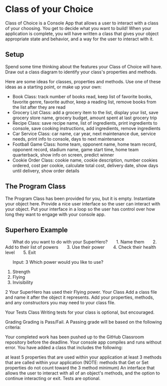 # Class of your Choice
Class of Choice is a Console App that allows a user to interact with a class of your choosing. You get to decide what you want to build! When your application is complete, you will have written a class that gives your object appropriate state and behavior, and a way for the user to interact with it.

## Setup
Spend some time thinking about the features your Class of Choice will have. Draw out a class diagram to identify your class's properties and methods.

Here are some ideas for classes, properties and methods. Use one of these ideas as a starting point, or make up your own:

- Book Class: track number of books read, keep list of favorite books, favorite genre, favorite author, keep a reading list, remove books from the list after they are read
- Grocery List Class: add a grocery item to the list, display your list, save grocery store name, grocery budget, amount spent at last grocery trip
- Recipe Class: save recipe name, list of ingredients, print ingredients to console, save cooking instructions, add ingredients, remove ingredients
- Car Service Class: car name, car year, next maintenance due, service needs, print info to console, days to next maintenance
- Football Game Class: home team, opponent name, home team record, opponent record, stadium name, game start time, home team quarterback, show info on screen, predict winner
- Cookie Order Class: cookie name, cookie description, number cookies ordered, cost per cookie, calculate total cost, delivery date, show days until delivery, show order details

## The Program Class
The Program Class has been provided for you, but it is empty. Instantiate your object here. Provide a nice user interface so the user can interact with your object. Put your interface in a loop so the user has control over how long they want to engage with your console app.

## Superhero Example
&nbsp;&nbsp;&nbsp;&nbsp;&nbsp;&nbsp;What do you want to do with your SuperHero?
&nbsp;&nbsp;&nbsp;&nbsp;&nbsp;&nbsp;1. Name them
&nbsp;&nbsp;&nbsp;&nbsp;&nbsp;&nbsp;2. Add to their list of powers
&nbsp;&nbsp;&nbsp;&nbsp;&nbsp;&nbsp;3. Use their power
&nbsp;&nbsp;&nbsp;&nbsp;&nbsp;&nbsp;4. Check their health level
&nbsp;&nbsp;&nbsp;&nbsp;&nbsp;&nbsp;5. Exit

&nbsp;&nbsp;&nbsp;&nbsp;&nbsp;&nbsp;Input: 3
Which power would you like to use?
1. Strength
2. Flying
3. Invisibility

2
Your SuperHero has used their Flying power.
Your Class
Add a class file and name it after the object it represents. Add your properties, methods, and any constructors you may need to your class file.

Your Tests Class
Writing tests for your class is optional, but encouraged.

Grading
Grading is Pass/Fail. A Passing grade will be based on the following criteria:

Your completed work has been pushed up to the GitHub Classroom repository before the deadline.
Your console app compiles and runs without error.
You have added a class that includes the following:

at least 5 properties that are used within your application
at least 3 methods that are called within your application (NOTE: methods that Get or Set properties do not count toward the 3 method minimum)
An interface that allows the user to interact with all of an object's methods, and the option to continue interacting or exit.
Tests are optional.
